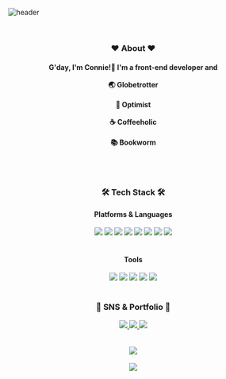 <!-- ### Hi there 👋


**verocony/verocony** is a ✨ _special_ ✨ repository because its `README.md` (this file) appears on your GitHub profile.

Here are some ideas to get you started:

- 🔭 I’m currently working on ...
- 🌱 I’m currently learning ...
- 👯 I’m looking to collaborate on ...
- 🤔 I’m looking for help with ...
- 💬 Ask me about ...
- 📫 How to reach me: ...
- 😄 Pronouns: ...
- ⚡ Fun fact: ...
 -->


![header](https://capsule-render.vercel.app/api?type=니ㅑㅊㄷ&color=auto&height=300&section=header&text=connie%20Park&fontSize=90)

<div align=center>
  </br>
<h3>❤️ About ❤️</h3>
<h4> G'day, I'm Connie!👋 I'm a <span>front-end developer</span> and </br></br>
<!-- ### About 
- 🌱 front-end developer 
- 🌏 Globetrotter 
- 🚅 Coffeeholic
- 🥛 Optimist
- 📚 Bookworm -->
🌏 Globetrotter </br></br>
🥛 Optimist </br></br>
☕ Coffeeholic </br></br>
📚 Bookworm </br></br>
  </h4>

</br>

<h3 align="center"><b>🛠 Tech Stack 🛠</b></h3>

<!-- <img src="https://img.shields.io/badge/HTML5-E34F26?style=flat-square&logo=HTML5&logoColor=white"/></a> &nbsp
<img src="https://img.shields.io/badge/CSS3-1572B6?style=flat-square&logo=CSS3&logoColor=white"/></a> &nbsp
<img src="https://img.shields.io/badge/JavaScript-F7DF1E?style=flat-square&logo=JavaScript&logoColor=white"/></a> &nbsp
<img src="https://img.shields.io/badge/react-61DAFB?style=for-the-badge&logo=react&logoColor=black"> &nbsp

 </p> -->
 
 <div align="center">
  <h4 align="center"><b>Platforms & Languages</b></h4>
	<img src="https://img.shields.io/badge/HTML5-E34F26?style=flat&logo=HTML5&logoColor=white" />
	<img src="https://img.shields.io/badge/CSS3-1572B6?style=flat&logo=CSS3&logoColor=white" />
	<img src="https://img.shields.io/badge/JavaScript-F7DF1E?style=flat&logo=JavaScript&logoColor=white" />
	<img src="https://img.shields.io/badge/jQuery-0769AD?style=flat&logo=jQuery&logoColor=white" />
  <img src="https://img.shields.io/badge/react-61DAFB?style=flat&logo=react&logoColor=black" />
  <img src="https://img.shields.io/badge/Redux-764ABC?style=flat&logo=Redux&logoColor=white" />
  <img src="https://img.shields.io/badge/Sass-CC6699?style=flat&logo=Sass&logoColor=white" />
  <img src="https://img.shields.io/badge/Bootstrap-7952B3?style=flat&logo=Bootstrap&logoColor=white" />
	<br>
</div>
<br>
<div align=center>
	<h4> Tools </h4>
</div>
<div align=center>
	<img src="https://img.shields.io/badge/Visual%20Studio%20Code-007ACC?style=flat&logo=VisualStudioCode&logoColor=white" />
	<img src="https://img.shields.io/badge/GitHub-181717?style=flat&logo=GitHub&logoColor=white" />
  <img src="https://img.shields.io/badge/git-F05032?style=flat&logo=git&logoColor=white" />
  <img src="https://img.shields.io/badge/Adobe XD-FF61F6?style=flat&logo=AdobeXD&logoColor=white" />
  <img src="https://img.shields.io/badge/Figma-F24E1E?style=flat&logo=Figma&logoColor=white" />
</div>
<br>
<div align=center>
	<h3>🎨 SNS & Portfolio 🎨</h3>
</div>
<div align=center>
	<a href="#!">
		<img src="https://img.shields.io/badge/Portfolio-FF3633?style=flat&logo=Micro.blog&logoColor=white" />
	</a>
	<a href="https://verocony.tistory.com">
		<img src="https://img.shields.io/badge/Blog-FF9800?style=flat&logo=Blogger&logoColor=white" />
	</a>
	<a href="mailto:p.jiyun13@gmail.com">
		<img src="https://img.shields.io/badge/Mail-30B980?style=flat&logo=Gmail&logoColor=white" />
	</a>
<!-- 	<a href="https://gentle-snowboard-1c6.notion.site/Yermi-5e8c65dba4df4ab09e83665cf2ee001d">
		<img src="https://img.shields.io/badge/Notion-000000?style=flat&logo=Notion&logoColor=white" />
	</a> -->
	<br>
</div>
<div align=center>
	<br><br>
<img src="https://github-readme-stats.vercel.app/api/top-langs/?username=verocony&layout=compact"> <br><br>
<img src="https://github-readme-stats.vercel.app/api?username=verocony&show_icons=true">


<br>



</div>
